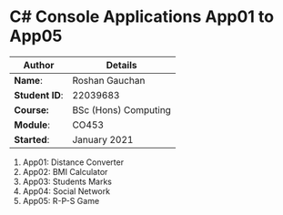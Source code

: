 # C# Console Applications App01 to App05
| Author | Details |
| ---- | ---- |
**Name**: | Roshan Gauchan  |
**Student ID**: | 22039683 |
**Course:** | BSc (Hons) Computing |
**Module**: | CO453     |
**Started**: | January 2021 |    

1. App01: Distance Converter
2. App02: BMI Calculator
3. App03: Students Marks
4. App04: Social Network
5. App05: R-P-S Game
